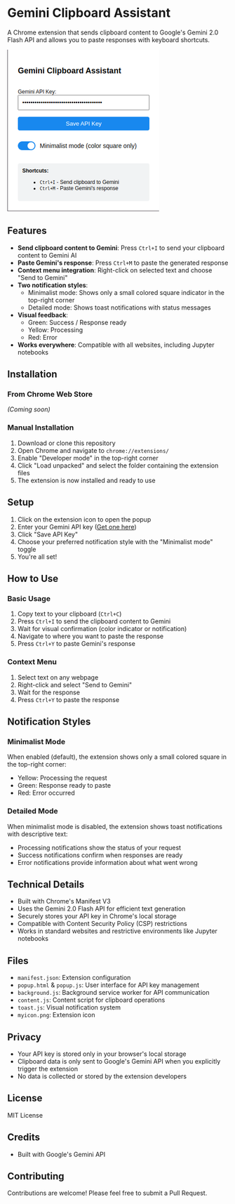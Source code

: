 # Gemini Clipboard Assistant

A Chrome extension that sends clipboard content to Google's Gemini 2.0 Flash API and allows you to paste responses with keyboard shortcuts.

![Gemini Clipboard Assistant](window-screen.png)

## Features

- **Send clipboard content to Gemini**: Press `Ctrl+I` to send your clipboard content to Gemini AI
- **Paste Gemini's response**: Press `Ctrl+M` to paste the generated response
- **Context menu integration**: Right-click on selected text and choose "Send to Gemini"
- **Two notification styles**:
  - Minimalist mode: Shows only a small colored square indicator in the top-right corner
  - Detailed mode: Shows toast notifications with status messages
- **Visual feedback**:
  - Green: Success / Response ready
  - Yellow: Processing
  - Red: Error
- **Works everywhere**: Compatible with all websites, including Jupyter notebooks

## Installation

### From Chrome Web Store
*(Coming soon)*

### Manual Installation
1. Download or clone this repository
2. Open Chrome and navigate to `chrome://extensions/`
3. Enable "Developer mode" in the top-right corner
4. Click "Load unpacked" and select the folder containing the extension files
5. The extension is now installed and ready to use

## Setup

1. Click on the extension icon to open the popup
2. Enter your Gemini API key ([Get one here](https://aistudio.google.com/app/apikey))
3. Click "Save API Key"
4. Choose your preferred notification style with the "Minimalist mode" toggle
5. You're all set!

## How to Use

### Basic Usage
1. Copy text to your clipboard (`Ctrl+C`)
2. Press `Ctrl+I` to send the clipboard content to Gemini
3. Wait for visual confirmation (color indicator or notification)
4. Navigate to where you want to paste the response
5. Press `Ctrl+Y` to paste Gemini's response

### Context Menu
1. Select text on any webpage
2. Right-click and select "Send to Gemini"
3. Wait for the response
4. Press `Ctrl+Y` to paste the response

## Notification Styles

### Minimalist Mode
When enabled (default), the extension shows only a small colored square in the top-right corner:
- Yellow: Processing the request
- Green: Response ready to paste
- Red: Error occurred

### Detailed Mode
When minimalist mode is disabled, the extension shows toast notifications with descriptive text:
- Processing notifications show the status of your request
- Success notifications confirm when responses are ready
- Error notifications provide information about what went wrong

## Technical Details

- Built with Chrome's Manifest V3
- Uses the Gemini 2.0 Flash API for efficient text generation
- Securely stores your API key in Chrome's local storage
- Compatible with Content Security Policy (CSP) restrictions
- Works in standard websites and restrictive environments like Jupyter notebooks

## Files

- `manifest.json`: Extension configuration
- `popup.html` & `popup.js`: User interface for API key management
- `background.js`: Background service worker for API communication
- `content.js`: Content script for clipboard operations
- `toast.js`: Visual notification system
- `myicon.png`: Extension icon

## Privacy

- Your API key is stored only in your browser's local storage
- Clipboard data is only sent to Google's Gemini API when you explicitly trigger the extension
- No data is collected or stored by the extension developers

## License

MIT License

## Credits

- Built with Google's Gemini API

## Contributing

Contributions are welcome! Please feel free to submit a Pull Request.
